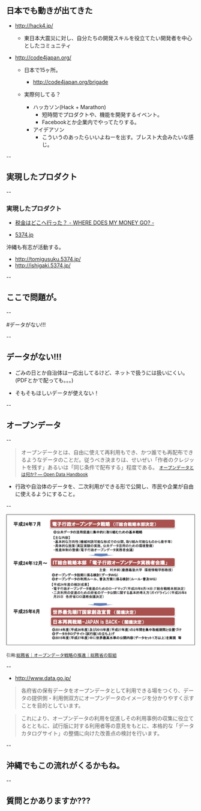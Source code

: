## 日本でも動きが出てきた

- http://hack4.jp/

	- 東日本大震災に対し、自分たちの開発スキルを役立てたい開発者を中心としたコミュニティ

- http://code4japan.org/
	- 日本で15ヶ所。
		- http://code4japan.org/brigade

	- 実際何してる？

		- ハッカソン(Hack + Marathon)
			- 短時間でプロダクトや、機能を開発するイベント。
			- Facebookとか企業内でやってたりする。
	    - アイデアソン
	    	- こういうのあったらいいよねーを出す。ブレスト大会みたいな感じ。


--

## 実現したプロダクト

--

### 実現したプロダクト

- [税金はどこへ行った？ - WHERE DOES MY MONEY GO? -](http://spending.jp/)

- [5374.jp](http://5374.jp/)


沖縄も有志が活動する。

- http://tomigusuku.5374.jp/
- http://ishigaki.5374.jp/

--

## ここで問題が。

--

#データがない!!!

--

## データがない!!!

- ごみの日とか自治体は一応出してるけど、ネットで扱うには扱いにくい。(PDFとかで配っても。。。)

- そもそもほしいデータが使えない！

--

## オープンデータ

--

> オープンデータとは、自由に使えて再利用もでき、かつ誰でも再配布できるようなデータのことだ。従うべき決まりは、せいぜい「作者のクレジットを残す」あるいは「同じ条件で配布する」程度である。
> <small>[オープンデータとは何か? — Open Data Handbook](http://opendatahandbook.org/ja/what-is-open-data/index.html)</small>

- 行政や自治体のデータを、二次利用ができる形で公開し、市民や企業が自由に使えるようにすること。

--

![](/slides/img/whole_cov_ja.png)

<small>引用:[総務省｜オープンデータ戦略の推進｜総務省の取組](http://www.soumu.go.jp/menu_seisaku/ictseisaku/ictriyou/opendata/opendata03.html#p3-1)</small>


--

- http://www.data.go.jp/

> 各府省の保有データをオープンデータとして利用できる場をつくり、データの提供側・利用側双方にオープンデータのイメージを分かりやすく示すことを目的としています。

> これにより、オープンデータの利用を促進しその利用事例の収集に役立てるとともに、試行版に対する利用者等の意見をもとに、本格的な「データカタログサイト」の整備に向けた改善点の検討を行います。

--

## 沖縄でもこの流れがくるかもね。

--

## 質問とかありますか???
